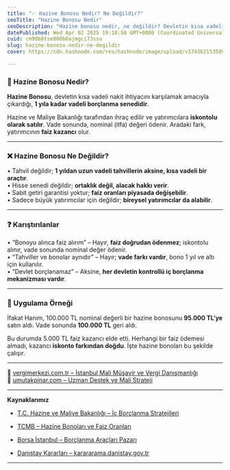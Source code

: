 ```yaml
---
title: "✅ Hazine Bonosu Nedir? Ne Değildir?"
seoTitle: "Hazine Bonosu Nedir"
seoDescription: "Hazine bonosu nedir, ne değildir? Devletin kısa vadeli borçlanma aracı olarak hazine bonosunun işlevleri ve karışıklık yaratan yanları"
datePublished: Wed Apr 02 2025 19:18:58 GMT+0000 (Coordinated Universal Time)
cuid: cm90b8tse000b0ajmgci73sso
slug: hazine-bonosu-nedir-ne-degildir
cover: https://cdn.hashnode.com/res/hashnode/image/upload/v1743621535098/c09f9ebf-27a5-4ead-8917-043bf76ed183.webp

---
```


### 🔹 Hazine Bonosu Nedir?

**Hazine Bonosu**, devletin kısa vadeli nakit ihtiyacını karşılamak amacıyla çıkardığı, **1 yıla kadar vadeli borçlanma senedidir**.

Hazine ve Maliye Bakanlığı tarafından ihraç edilir ve yatırımcılara **iskontolu olarak satılır**. Vade sonunda, nominal (itfa) değeri ödenir. Aradaki fark, yatırımcının **faiz kazancı** olur.

---

### ❌ Hazine Bonosu Ne Değildir?

• Tahvil değildir; **1 yıldan uzun vadeli tahvillerin aksine, kısa vadeli bir araçtır**.  
• Hisse senedi değildir; **ortaklık değil, alacak hakkı verir**.  
• Sabit getiri garantisi yoktur; **faiz oranları piyasada değişebilir**.  
• Sadece büyük yatırımcılar için değildir; **bireysel yatırımcılar da alabilir**.

---

### ❓ Karıştırılanlar

• “Bonoyu alınca faiz alırım” – Hayır, **faiz doğrudan ödenmez**; iskontolu alınır, vade sonunda nominal değer ödenir.  
• “Tahviller ve bonolar aynıdır” – Hayır; **vade farkı vardır**, bono 1 yıl ve altı için kullanılır.  
• “Devlet borçlanamaz” – Aksine, **her devletin kontrollü iç borçlanma mekanizması vardır**.

---

### 🧠 Uygulama Örneği

İfakat Hanım, 100.000 TL nominal değerli bir hazine bonosunu **95.000 TL’ye** satın aldı. Vade sonunda **100.000 TL** geri aldı.

Bu durumda 5.000 TL faiz kazancı elde etti. Herhangi bir faiz ödemesi almadı, kazancı **iskonto farkından doğdu**. İşte hazine bonoları bu şekilde çalışır.

---

📎 [vergimerkezi.com.tr – İstanbul Mali Müşavir ve Vergi Danışmanlığı](https://vergimerkezi.com.tr)  
📎 [umutakpinar.com – Uzman Destek ve Mali Strateji](https://umutakpinar.com)

---

**Kaynaklarımız**

* [T.C. Hazine ve Maliye Bakanlığı – İç Borçlanma Stratejileri](https://www.hmb.gov.tr/)
    
* [TCMB – Hazine Bonoları ve Faiz Oranları](https://www.tcmb.gov.tr)
    
* [Borsa İstanbul – Borçlanma Araçları Pazarı](https://www.borsaistanbul.com/tr/sayfa/1471/borclanma-araclari-piyasasi-kira-sertifikalari)
    
* [Danıştay Kararları – karararama.danistay.gov.tr](https://karararama.danistay.gov.tr/)
    

---